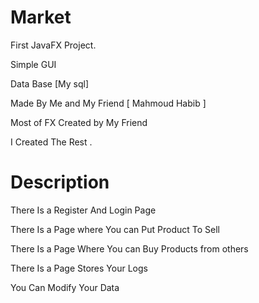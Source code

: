# Market
First JavaFX Project.

Simple GUI

Data Base [My sql] 

Made By Me and My Friend [ Mahmoud Habib ]

Most of FX Created by My Friend 

I Created The Rest .

# Description 

There Is a Register And Login Page 

There Is a Page where You can Put Product To Sell 

There Is a Page Where You can Buy Products from others 

There Is a Page Stores Your Logs 

You Can Modify Your Data 





